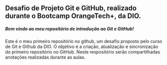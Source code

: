 ## Desafio de Projeto Git e GitHub, realizado durante o Bootcamp OrangeTech+, da DIO.

##### Bem vindo ao meu repositório de introdução ao Git e GitHub!
Este é o meu primeiro repositório no github, um desafio proposto pelo curso de Git e Github da DIO. O objetivo é a criação, atualização e sincronização do primeiro repositório no GitHub. Neste respositório serão compartilhadas anotações realizadas durante as aulas. 

